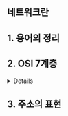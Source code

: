 ## 네트워크란
## 1. 용어의 정리
## 2. OSI 7계층
<details>

  |OSI|7계층| 
  |---|---| 
  |7계층|응용계층| 
  |6계층|표현계층| 
  |5계층|세션계층| 
  |4계층|전송계층| 
  |3계층|네트워크계층| 
  |2계층|데이터 링크 계층| 
  |1계층|물리계층| 

  
</details>

## 3. 주소의 표현
